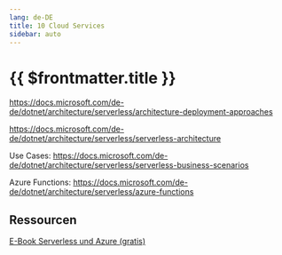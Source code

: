 ```yaml
---
lang: de-DE
title: 10 Cloud Services
sidebar: auto
---
```


# {{ $frontmatter.title }}

https://docs.microsoft.com/de-de/dotnet/architecture/serverless/architecture-deployment-approaches

https://docs.microsoft.com/de-de/dotnet/architecture/serverless/serverless-architecture

Use Cases: https://docs.microsoft.com/de-de/dotnet/architecture/serverless/serverless-business-scenarios

Azure Functions: https://docs.microsoft.com/de-de/dotnet/architecture/serverless/azure-functions

## Ressourcen
[E-Book Serverless und Azure (gratis)](https://aka.ms/serverlessbookpdf)